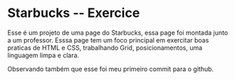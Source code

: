 # Starbucks -- Exercice


Esse é um projeto de uma page do Starbucks, essa page foi montada junto a um professor. 
Esssa page tem um foco principal em exercitar boas praticas de HTML e CSS, trabalhando Grid, posicionamentos, uma linguagem limpa e clara.

Observando também que esse foi meu primeiro commit para o github.
